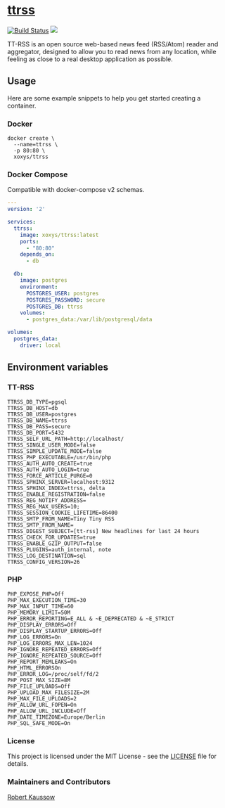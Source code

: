 # [ttrss](https://gitea.rknet.org/docker/ttrss)

[![Build Status](https://drone.rknet.org/api/badges/docker/ttrss/status.svg)](https://drone.rknet.org/docker/ttrss/)
[![](https://images.microbadger.com/badges/image/xoxys/ttrss.svg)](https://microbadger.com/images/xoxys/ttrss "Get your own image badge on microbadger.com")

TT-RSS is an open source web-based news feed (RSS/Atom) reader and aggregator, designed to allow you to read news from any location, while feeling as close to a real desktop application as possible.

## Usage

Here are some example snippets to help you get started creating a container.

### Docker

```Shell
docker create \
  --name=ttrss \
  -p 80:80 \
  xoxys/ttrss
```

### Docker Compose

Compatible with docker-compose v2 schemas.

```Yaml
---
version: '2'

services:
  ttrss:
    image: xoxys/ttrss:latest
    ports:
      - "80:80"
    depends_on:
      - db

  db:
    image: postgres
    environment:
      POSTGRES_USER: postgres
      POSTGRES_PASSWORD: secure
      POSTGRES_DB: ttrss
    volumes:
      - postgres_data:/var/lib/postgresql/data

volumes:
  postgres_data:
    driver: local
```

## Environment variables

### TT-RSS

```Shell
TTRSS_DB_TYPE=pgsql
TTRSS_DB_HOST=db
TTRSS_DB_USER=postgres
TTRSS_DB_NAME=ttrss
TTRSS_DB_PASS=secure
TTRSS_DB_PORT=5432
TTRSS_SELF_URL_PATH=http://localhost/
TTRSS_SINGLE_USER_MODE=false
TTRSS_SIMPLE_UPDATE_MODE=false
TTRSS_PHP_EXECUTABLE=/usr/bin/php
TTRSS_AUTH_AUTO_CREATE=true
TTRSS_AUTH_AUTO_LOGIN=true
TTRSS_FORCE_ARTICLE_PURGE=0
TTRSS_SPHINX_SERVER=localhost:9312
TTRSS_SPHINX_INDEX=ttrss, delta
TTRSS_ENABLE_REGISTRATION=false
TTRSS_REG_NOTIFY_ADDRESS=
TTRSS_REG_MAX_USERS=10;
TTRSS_SESSION_COOKIE_LIFETIME=86400
TTRSS_SMTP_FROM_NAME=Tiny Tiny RSS
TTRSS_SMTP_FROM_NAME=
TTRSS_DIGEST_SUBJECT=[tt-rss] New headlines for last 24 hours
TTRSS_CHECK_FOR_UPDATES=true
TTRSS_ENABLE_GZIP_OUTPUT=false
TTRSS_PLUGINS=auth_internal, note
TTRSS_LOG_DESTINATION=sql
TTRSS_CONFIG_VERSION=26
```

### PHP

```Shell
PHP_EXPOSE_PHP=Off
PHP_MAX_EXECUTION_TIME=30
PHP_MAX_INPUT_TIME=60
PHP_MEMORY_LIMIT=50M
PHP_ERROR_REPORTING=E_ALL & ~E_DEPRECATED & ~E_STRICT
PHP_DISPLAY_ERRORS=Off
PHP_DISPLAY_STARTUP_ERRORS=Off
PHP_LOG_ERRORS=On
PHP_LOG_ERRORS_MAX_LEN=1024
PHP_IGNORE_REPEATED_ERRORS=Off
PHP_IGNORE_REPEATED_SOURCE=Off
PHP_REPORT_MEMLEAKS=On
PHP_HTML_ERRORSOn
PHP_ERROR_LOG=/proc/self/fd/2
PHP_POST_MAX_SIZE=8M
PHP_FILE_UPLOADS=Off
PHP_UPLOAD_MAX_FILESIZE=2M
PHP_MAX_FILE_UPLOADS=2
PHP_ALLOW_URL_FOPEN=On
PHP_ALLOW_URL_INCLUDE=Off
PHP_DATE_TIMEZONE=Europe/Berlin
PHP_SQL_SAFE_MODE=On
```

### License

This project is licensed under the MIT License - see the [LICENSE](https://gitea.rknet.org/docker/ttrss/src/branch/master/LICENSE) file for details.

### Maintainers and Contributors

[Robert Kaussow](https://gitea.rknet.org/xoxys)
